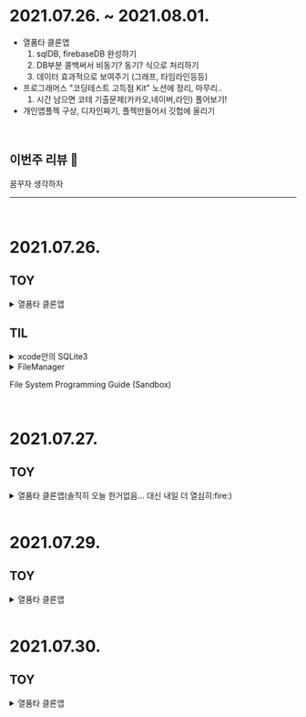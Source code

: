 # 2021.07.26. ~ 2021.08.01.
* 열품타 클론앱
    1. sqlDB, firebaseDB 완성하기
    2. DB부분 콜백써서 비동기? 동기? 식으로 처리하기
    3. 데이터 효과적으로 보여주기 (그래프, 타임라인등등)
* 프로그래머스 "코딩테스트 고득점 Kit" 노션에 정리, 마무리..
    1. 시간 남으면 코테 기출문제(카카오,네이버,라인) 풀어보기!
* 개인앱플젝 구상, 디자인짜기, 플젝만들어서 깃헙에 올리기
</br>

## 이번주 리뷰 :eyes:

꿈꾸자 생각하자

---

</br>

# 2021.07.26.
## TOY

<details>
<summary>열품타 클론앱</summary>
<div markdown="1">       

* SQLiteDataManager 부분.
* 로컬DB에 데이터 저장하기 CRUD중 CR 까지 구현함

</div>
</details>

## TIL

<details>
<summary>xcode안의 SQLite3</summary>
<div markdown="1">       

[Xcode swift SQLite3 CRUD - 1.Create(생성) - Better me than yesterday](https://42kchoi.tistory.com/300)
https://itchipmunk.tistory.com/189
[iOS Sqlite3 사용법 정리](https://jaeryo2357.tistory.com/30)
[SQLite With Swift Tutorial: Getting Started | raywenderlich.com](https://www.raywenderlich.com/6620276-sqlite-with-swift-tutorial-getting-started#toc-anchor-009) <- 여기 괜춘한듯

</div>
</details>

<details>
<summary>FileManager

File System Programming Guide (Sandbox)</summary>
<div markdown="1">       

[File System Programming Guide](https://zeddios.tistory.com/435)

</div>
</details>
</br>


# 2021.07.27.

## TOY

<details>
<summary>열품타 클론앱(솔직히 오늘 한거없음... 대신 내일 더 열심히:fire:)</summary>
<div markdown="1">       

* 네이버 로그인 기능 다시 복구
* sqliteDB에 저장된 name 불러와서 과목 데이터 콜렉션뷰로 보여주기

</div>
</details>
</br>


# 2021.07.29.

## TOY

<details>
<summary>열품타 클론앱</summary>
<div markdown="1">       

* 네이버 로그인 기능 다시 복구
* SQL에 struct 타입 json으로 변환후 string으로 변환해서 저장하기.

</div>
</details>
</br>


# 2021.07.30.

## TOY

<details>
<summary>열품타 클론앱</summary>
<div markdown="1">       

* TimerController에서 시간값 받아서 DB에 저장하기.. (진행중)

</div>
</details>
</br>